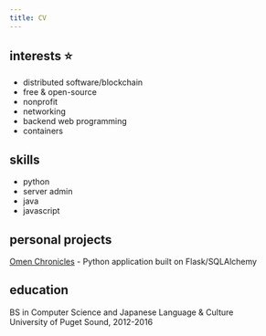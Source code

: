 ```yaml
---
title: CV
---
```


## interests :star:
- distributed software/blockchain
- free & open-source
- nonprofit
- networking
- backend web programming
- containers

## skills
- python
- server admin
- java
- javascript

## personal projects

[Omen Chronicles](https://omenchroniclescomic.com) - Python application built on Flask/SQLAlchemy

## education 
BS in Computer Science and Japanese Language & Culture  
University of Puget Sound, 2012-2016
